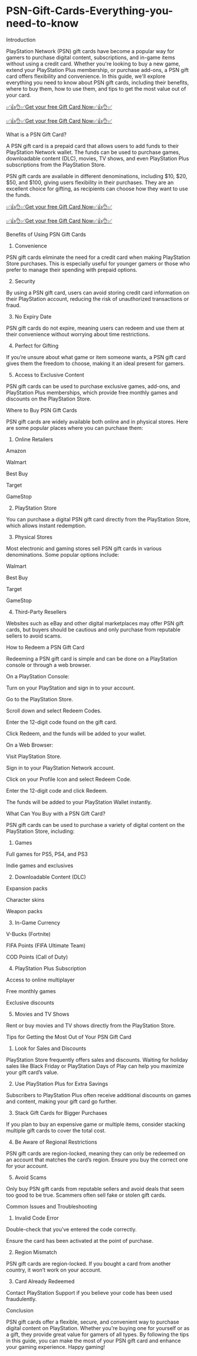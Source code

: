 # PSN-Gift-Cards-Everything-you-need-to-know

Introduction

PlayStation Network (PSN) gift cards have become a popular way for gamers to purchase digital content, subscriptions, and in-game items without using a credit card. Whether you're looking to buy a new game, extend your PlayStation Plus membership, or purchase add-ons, a PSN gift card offers flexibility and convenience. In this guide, we'll explore everything you need to know about PSN gift cards, including their benefits, where to buy them, how to use them, and tips to get the most value out of your card.

[✅👍👌✅Get your free Gift Card Now✅👍👌✅](http://sk.topgiftcardusa.com/1abc/1abcP%24n.html)

[✅👍👌✅Get your free Gift Card Now✅👍👌✅](http://sk.topgiftcardusa.com/1abc/1abcP%24n.html)

What is a PSN Gift Card?

A PSN gift card is a prepaid card that allows users to add funds to their PlayStation Network wallet. The funds can be used to purchase games, downloadable content (DLC), movies, TV shows, and even PlayStation Plus subscriptions from the PlayStation Store.

PSN gift cards are available in different denominations, including $10, $20, $50, and $100, giving users flexibility in their purchases. They are an excellent choice for gifting, as recipients can choose how they want to use the funds.


[✅👍👌✅Get your free Gift Card Now✅👍👌✅](http://sk.topgiftcardusa.com/1abc/1abcP%24n.html)

[✅👍👌✅Get your free Gift Card Now✅👍👌✅](http://sk.topgiftcardusa.com/1abc/1abcP%24n.html)

Benefits of Using PSN Gift Cards

1. Convenience

PSN gift cards eliminate the need for a credit card when making PlayStation Store purchases. This is especially useful for younger gamers or those who prefer to manage their spending with prepaid options.

2. Security

By using a PSN gift card, users can avoid storing credit card information on their PlayStation account, reducing the risk of unauthorized transactions or fraud.

3. No Expiry Date

PSN gift cards do not expire, meaning users can redeem and use them at their convenience without worrying about time restrictions.

4. Perfect for Gifting

If you’re unsure about what game or item someone wants, a PSN gift card gives them the freedom to choose, making it an ideal present for gamers.

5. Access to Exclusive Content

PSN gift cards can be used to purchase exclusive games, add-ons, and PlayStation Plus memberships, which provide free monthly games and discounts on the PlayStation Store.

Where to Buy PSN Gift Cards

PSN gift cards are widely available both online and in physical stores. Here are some popular places where you can purchase them:

1. Online Retailers

Amazon

Walmart

Best Buy

Target

GameStop

2. PlayStation Store

You can purchase a digital PSN gift card directly from the PlayStation Store, which allows instant redemption.

3. Physical Stores

Most electronic and gaming stores sell PSN gift cards in various denominations. Some popular options include:

Walmart

Best Buy

Target

GameStop

4. Third-Party Resellers

Websites such as eBay and other digital marketplaces may offer PSN gift cards, but buyers should be cautious and only purchase from reputable sellers to avoid scams.

How to Redeem a PSN Gift Card

Redeeming a PSN gift card is simple and can be done on a PlayStation console or through a web browser.

On a PlayStation Console:

Turn on your PlayStation and sign in to your account.

Go to the PlayStation Store.

Scroll down and select Redeem Codes.

Enter the 12-digit code found on the gift card.

Click Redeem, and the funds will be added to your wallet.

On a Web Browser:

Visit PlayStation Store.

Sign in to your PlayStation Network account.

Click on your Profile Icon and select Redeem Code.

Enter the 12-digit code and click Redeem.

The funds will be added to your PlayStation Wallet instantly.

What Can You Buy with a PSN Gift Card?

PSN gift cards can be used to purchase a variety of digital content on the PlayStation Store, including:

1. Games

Full games for PS5, PS4, and PS3

Indie games and exclusives

2. Downloadable Content (DLC)

Expansion packs

Character skins

Weapon packs

3. In-Game Currency

V-Bucks (Fortnite)

FIFA Points (FIFA Ultimate Team)

COD Points (Call of Duty)

4. PlayStation Plus Subscription

Access to online multiplayer

Free monthly games

Exclusive discounts

5. Movies and TV Shows

Rent or buy movies and TV shows directly from the PlayStation Store.

Tips for Getting the Most Out of Your PSN Gift Card

1. Look for Sales and Discounts

PlayStation Store frequently offers sales and discounts. Waiting for holiday sales like Black Friday or PlayStation Days of Play can help you maximize your gift card’s value.

2. Use PlayStation Plus for Extra Savings

Subscribers to PlayStation Plus often receive additional discounts on games and content, making your gift card go further.

3. Stack Gift Cards for Bigger Purchases

If you plan to buy an expensive game or multiple items, consider stacking multiple gift cards to cover the total cost.

4. Be Aware of Regional Restrictions

PSN gift cards are region-locked, meaning they can only be redeemed on an account that matches the card’s region. Ensure you buy the correct one for your account.

5. Avoid Scams

Only buy PSN gift cards from reputable sellers and avoid deals that seem too good to be true. Scammers often sell fake or stolen gift cards.

Common Issues and Troubleshooting

1. Invalid Code Error

Double-check that you’ve entered the code correctly.

Ensure the card has been activated at the point of purchase.

2. Region Mismatch

PSN gift cards are region-locked. If you bought a card from another country, it won’t work on your account.

3. Card Already Redeemed

Contact PlayStation Support if you believe your code has been used fraudulently.

Conclusion

PSN gift cards offer a flexible, secure, and convenient way to purchase digital content on PlayStation. Whether you're buying one for yourself or as a gift, they provide great value for gamers of all types. By following the tips in this guide, you can make the most of your PSN gift card and enhance your gaming experience. Happy gaming!


